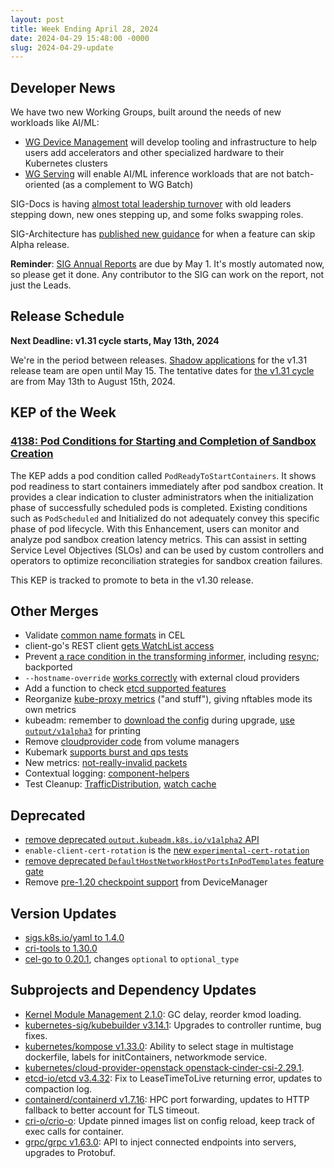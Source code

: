 ```yaml
---
layout: post
title: Week Ending April 28, 2024
date: 2024-04-29 15:48:00 -0000
slug: 2024-04-29-update
---
```


## Developer News

We have two new Working Groups, built around the needs of new workloads like AI/ML:

* [WG Device Management](https://github.com/kubernetes/community/tree/master/wg-device-management) will develop tooling and infrastructure to help users add accelerators and other specialized hardware to their Kubernetes clusters
* [WG Serving](https://github.com/kubernetes/community/tree/master/wg-serving) will enable AI/ML inference workloads that are not batch-oriented (as a complement to WG Batch)

SIG-Docs is having [almost total leadership turnover](https://groups.google.com/a/kubernetes.io/g/dev/c/aFyRtLOhIJE) with old leaders stepping down, new ones stepping up, and some folks swapping roles.

SIG-Architecture has [published new guidance](https://github.com/kubernetes/community/pull/7828) for when a feature can skip Alpha release.

**Reminder**: [SIG Annual Reports](https://groups.google.com/a/kubernetes.io/g/dev/c/kAdMGywyFMs) are due by May 1.  It's mostly automated now, so please get it done. Any contributor to the SIG can work on the report, not just the Leads.

## Release Schedule

**Next Deadline: v1.31 cycle starts, May 13th, 2024**

We're in the period between releases. [Shadow applications](https://forms.gle/DwM5SBJ9gCsQJkHbA) for the v1.31 release team are open until May 15. The tentative dates for [the v1.31 cycle](https://groups.google.com/a/kubernetes.io/g/dev/c/nZMtsOyBm0k) are from May 13th to August 15th, 2024.

## KEP of the Week

### [4138: Pod Conditions for Starting and Completion of Sandbox Creation](https://github.com/kubernetes/enhancements/tree/master/keps/sig-node/3085-pod-conditions-for-starting-completition-of-sandbox-creation)

The KEP adds a pod condition called `PodReadyToStartContainers`. It shows pod readiness to start containers immediately after pod sandbox creation. It provides a clear indication to cluster administrators when the initialization phase of successfully scheduled pods is completed. Existing conditions such as `PodScheduled` and Initialized do not adequately convey this specific phase of pod lifecycle. With this Enhancement, users can monitor and analyze pod sandbox creation latency metrics. This can assist in setting Service Level Objectives (SLOs) and can be used by custom controllers and operators to optimize reconciliation strategies for sandbox creation failures.

This KEP is tracked to promote to beta in the v1.30 release.

## Other Merges

* Validate [common name formats](https://github.com/kubernetes/kubernetes/pull/123572) in CEL
* client-go's REST client [gets WatchList access](https://github.com/kubernetes/kubernetes/pull/122657)
* Prevent [a race condition in the transforming informer](https://github.com/kubernetes/kubernetes/pull/124557), including [resync](https://github.com/kubernetes/kubernetes/pull/124344); backported
* `--hostname-override` [works correctly](https://github.com/kubernetes/kubernetes/pull/124516) with external cloud providers
* Add a function to check [etcd supported features](https://github.com/kubernetes/kubernetes/pull/124483)
* Reorganize [kube-proxy metrics](https://github.com/kubernetes/kubernetes/pull/124557) ("and stuff"), giving nftables mode its own metrics
* kubeadm: remember to [download the config](https://github.com/kubernetes/kubernetes/pull/124480) during upgrade, [use `output/v1alpha3`](https://github.com/kubernetes/kubernetes/pull/124464) for printing
* Remove [cloudprovider code](https://github.com/kubernetes/kubernetes/pull/123984) from volume managers
* Kubemark [supports burst and qps tests](https://github.com/kubernetes/kubernetes/pull/124147)
* New metrics: [not-really-invalid packets](https://github.com/kubernetes/kubernetes/pull/122812)
* Contextual logging: [component-helpers](https://github.com/kubernetes/kubernetes/pull/120637)
* Test Cleanup: [TrafficDistribution](https://github.com/kubernetes/kubernetes/pull/124572), [watch cache](https://github.com/kubernetes/kubernetes/pull/124474)

## Deprecated

* [remove deprecated `output.kubeadm.k8s.io/v1alpha2` API](https://github.com/kubernetes/kubernetes/pull/124496)
* `enable-client-cert-rotation` is the [new `experimental-cert-rotation`](https://github.com/kubernetes/kubernetes/pull/124419)
* [remove deprecated `DefaultHostNetworkHostPortsInPodTemplates` feature gate](https://github.com/kubernetes/kubernetes/pull/124417)
* Remove [pre-1.20 checkpoint support](https://github.com/kubernetes/kubernetes/pull/123398) from DeviceManager

## Version Updates

* [sigs.k8s.io/yaml to 1.4.0](https://github.com/kubernetes/kubernetes/pull/124562)
* [cri-tools to 1.30.0](https://github.com/kubernetes/kubernetes/pull/124364)
* [cel-go to 0.20.1](https://github.com/kubernetes/kubernetes/pull/124328), changes `optional` to `optional_type`

## Subprojects and Dependency Updates

* [Kernel Module Management 2.1.0](https://github.com/kubernetes-sigs/kernel-module-management/releases/tag/v2.1.0): GC delay, reorder kmod loading.
* [kubernetes-sig/kubebuilder v3.14.1](https://github.com/kubernetes-sigs/kubebuilder/releases/v3.14.1): Upgrades to controller runtime, bug fixes.
* [kubernetes/kompose v1.33.0](https://github.com/kubernetes/kompose/releases/tag/v1.33.0): Ability to select stage in multistage dockerfile, labels for initContainers, networkmode service.
* [kubernetes/cloud-provider-openstack openstack-cinder-csi-2.29.1](https://github.com/kubernetes/cloud-provider-openstack/releases/tag/openstack-cinder-csi-2.29.1).
* [etcd-io/etcd v3.4.32](https://github.com/etcd-io/etcd/releases/tag/v3.4.32): Fix to LeaseTimeToLive returning error, updates to compaction log.
* [containerd/containerd v1.7.16](https://github.com/containerd/containerd/releases/tag/v1.7.16): HPC port forwarding, updates to HTTP fallback to better account for TLS timeout.
* [cri-o/crio-o](https://github.com/cri-o/cri-o/releases/tag/v1.29.4): Update pinned images list on config reload, keep track of exec calls for container.
* [grpc/grpc v1.63.0](https://github.com/grpc/grpc/releases/tag/v1.63.0): API to inject connected endpoints into servers, upgrades to Protobuf.

